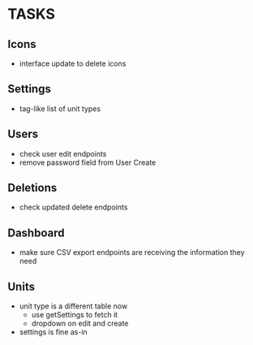 # TASKS

## Icons
- interface update to delete icons

## Settings
- tag-like list of unit types

## Users
- check user edit endpoints
- remove password field from User Create

## Deletions
- check updated delete endpoints

## Dashboard
- make sure CSV export endpoints are receiving the information they need

## Units
- unit type is a different table now
    - use getSettings to fetch it
    - dropdown on edit and create
- settings is fine as-in